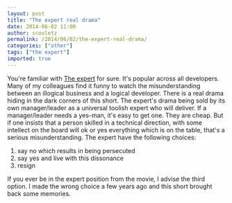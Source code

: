 ```yaml
---
layout: post
title: "The expert real drama"
date: 2014-06-02 11:00
author: scooletz
permalink: /2014/06/02/the-expert-real-drama/
categories: ["other"]
tags: ["the expert"]
imported: true
---
```


You're familiar with [The expert](https://www.youtube.com/watch?v=BKorP55Aqvg) for sure. It's popular across all developers. Many of my colleagues find it funny to watch the misunderstanding between an illogical business and a logical developer. There is a real drama hiding in the dark corners of this short. The expert's drama being sold by its own manager/leader as a universal toolish expert who will deliver. If a manager/leader needs a yes-man, it's easy to get one. They are cheap. But if one insists that a person skilled in a technical direction, with some intellect on the board will ok or yes everything which is on the table, that's a serious misunderstanding. The expert have the following choices:

1. say no which results in being persecuted
1. say yes and live with this dissonance
1. resign

If you ever be in the expert position from the movie, I advise the third option. I made the wrong choice a few years ago and this short brought back some memories.
